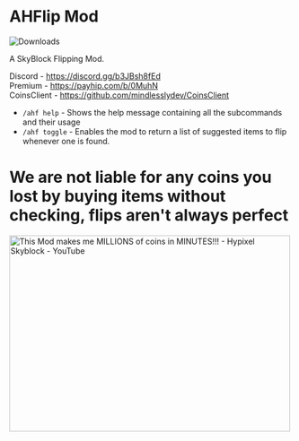 # AHFlip Mod

<img alt="Downloads" src="https://img.shields.io/github/downloads/mindlesslydev/notenoughcoins/total.svg" />


A SkyBlock Flipping Mod.

Discord - https://discord.gg/b3JBsh8fEd<br/>
Premium - https://payhip.com/b/0MuhN<br/>
CoinsClient - https://github.com/mindlesslydev/CoinsClient

- `/ahf help` - Shows the help message containing all the subcommands and their usage
- `/ahf toggle` - Enables the mod to return a list of suggested items to flip whenever one is found.


# We are not liable for any coins you lost by buying items without checking, flips aren't always perfect







<img src="https://i.ytimg.com/vi/yI14Q_R0WP4/maxresdefault.jpg" width="500" height="350" alt="This Mod makes me MILLIONS of coins in MINUTES!!! - Hypixel Skyblock -  YouTube"/>


